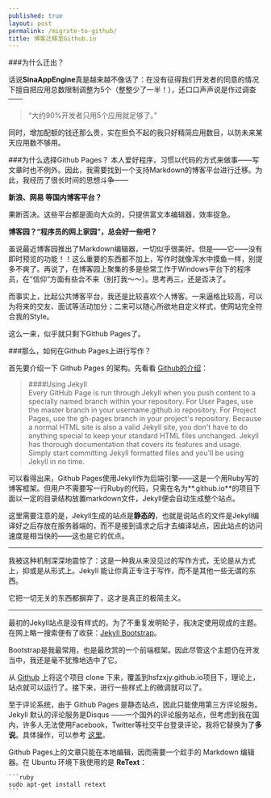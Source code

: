 ```yaml
---
published: true
layout: post
permalink: /migrate-to-github/
title: 博客迁移至Github.io
---
```

###为什么迁出？

话说**SinaAppEngine**真是越来越不像话了：在没有征得我们开发者的同意的情况下擅自把应用总数限制调整为5个（整整少了一半！），还口口声声说是作过调查——

> “大约90%开发者只用5个应用就足够了。”

同时，增加配额的钱还那么贵，实在担负不起的我只好精简应用数目，以防未来某天应用数不够用。

###为什么选择Github Pages？
本人爱好程序，习惯以代码的方式来做事——写文章时也不例外。因此，我需要找到一个支持Markdown的博客平台进行迁移。为此，我经历了很长时间的思想斗争——

**新浪、网易 等国内博客平台？**

果断否决。这些平台都是面向大众的，只提供富文本编辑器，效率捉急。

**博客园？“程序员的网上家园”，总会好一些吧？**

虽说最近博客园推出了Markdown编辑器，一切似乎很美好。但是——它——没有即时预览的功能！！这么重要的东西都不加上，写作时就像浑水中摸鱼一样，别提多不爽了。再说了，在博客园上聚集的多是些常工作于Windows平台下的程序员，在“信仰”方面有些合不来（别打我～～）。思考再三，还是否决了。

而事实上，比起公共博客平台，我还是比较喜欢个人博客。一来逼格比较高，可以为将来的交友、面试等活动加分；二来可以随心所欲地自定义样式，使网站完全符合我的Style。

这么一来，似乎就只剩下Github Pages了。

###那么，如何在Github Pages上进行写作？

首先要介绍一下 Github Pages 的架构。先看看 [Github的介绍](https://help.github.com/articles/using-jekyll-with-pages/#using-jekyll)：

> ####Using Jekyll    
> Every GitHub Page is run through Jekyll when you push content to a specially named branch within your repository. For User Pages, use the master branch in your username.github.io repository. For Project Pages, use the gh-pages branch in your project's repository. Because a normal HTML site is also a valid Jekyll site, you don't have to do anything special to keep your standard HTML files unchanged. Jekyll has thorough documentation that covers its features and usage. Simply start committing Jekyll formatted files and you'll be using Jekyll in no time.

可以看得出来，Github Pages使用Jekyll作为后端引擎——这是一个用Ruby写的博客框架。但用户不需要写一行Ruby的代码，只需在名为**<username>.github.io**的项目下面以一定的目录结构放置markdown文件，Jekyll便会自动生成整个站点。

这里需要注意的是，Jekyll生成的站点是**静态的**，也就是说站点的文件是Jekyll编译好之后存放在服务器端的，而不是接到请求之后才去编译站点，因此站点的访问速度是相当快的——这也是它的优点。

---
我被这种机制深深地震惊了：这是一种我从来没见过的写作方式，无论是从方式上，抑或是从形式上。Jekyll 能让你真正专注于写作，而不是其他一些无谓的东西。     

它把一切无关的东西都摒弃了，这才是真正的极简主义。

---
最初的Jekyll站点是没有样式的。为了不重复发明轮子，我决定使用现成的主题。在网上略一搜索便有了收获：[Jekyll Bootstrap](http://jekyllbootstrap.com/)。

Bootstrap是我最常用，也是最欣赏的一个前端框架。因此尽管这个主题仍在开发当中，我还是毫不犹豫地选中了它。    

从 [Github](https://github.com/plusjade/jekyll-bootstrap.git) 上将这个项目 clone 下来，覆盖到hsfzxjy.github.io项目下，理论上，站点就可以运行了。接下来，进行一些样式上的微调就可以了。   

至于评论系统，由于 Github Pages 是静态站点，因此只能使用第三方评论服务。Jekyll 默认的评论服务是Disqus ——一个国外的评论服务站点，但考虑到我在国内，许多人无法使用Facebook，Twitter等社交平台登录评论，我将它替换为了**多说**。具体操作，可以参考 [这里](http://havee.me/internet/2013-07/add-duoshuo-commemt-system-into-jekyll.html)。

Github Pages上的文章只能在本地编辑，因而需要一个趁手的 Markdown 编辑器。在 Ubuntu 环境下我使用的是 **ReText**：

    ```ruby
    sudo apt-get install retext 
    ```